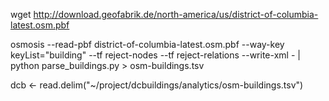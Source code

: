 
wget http://download.geofabrik.de/north-america/us/district-of-columbia-latest.osm.pbf


osmosis --read-pbf district-of-columbia-latest.osm.pbf  --way-key keyList="building" --tf reject-nodes --tf reject-relations --write-xml - | python parse_buildings.py > osm-buildings.tsv


dcb <- read.delim("~/project/dcbuildings/analytics/osm-buildings.tsv")

